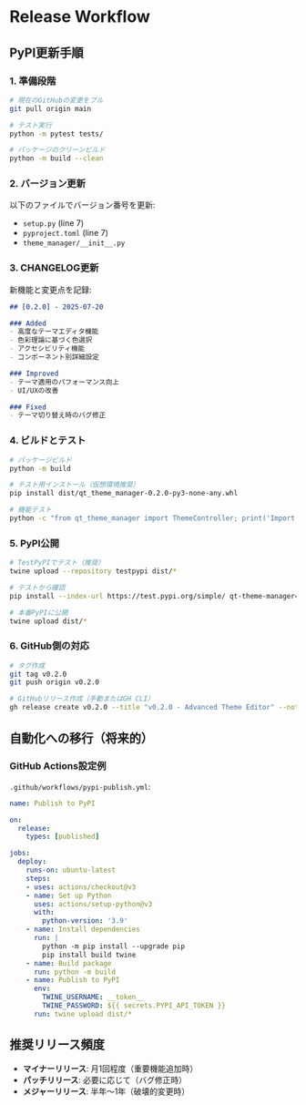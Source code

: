 # Release Workflow

## PyPI更新手順

### 1. 準備段階
```bash
# 現在のGitHubの変更をプル
git pull origin main

# テスト実行
python -m pytest tests/

# パッケージのクリーンビルド
python -m build --clean
```

### 2. バージョン更新
以下のファイルでバージョン番号を更新:
- `setup.py` (line 7)
- `pyproject.toml` (line 7)
- `theme_manager/__init__.py`

### 3. CHANGELOG更新
新機能と変更点を記録:
```markdown
## [0.2.0] - 2025-07-20

### Added
- 高度なテーマエディタ機能
- 色彩理論に基づく色選択
- アクセシビリティ機能
- コンポーネント別詳細設定

### Improved
- テーマ適用のパフォーマンス向上
- UI/UXの改善

### Fixed
- テーマ切り替え時のバグ修正
```

### 4. ビルドとテスト
```bash
# パッケージビルド
python -m build

# テスト用インストール（仮想環境推奨）
pip install dist/qt_theme_manager-0.2.0-py3-none-any.whl

# 機能テスト
python -c "from qt_theme_manager import ThemeController; print('Import successful')"
```

### 5. PyPI公開
```bash
# TestPyPIでテスト（推奨）
twine upload --repository testpypi dist/*

# テストから確認
pip install --index-url https://test.pypi.org/simple/ qt-theme-manager==0.2.0

# 本番PyPIに公開
twine upload dist/*
```

### 6. GitHub側の対応
```bash
# タグ作成
git tag v0.2.0
git push origin v0.2.0

# GitHubリリース作成（手動またはGH CLI）
gh release create v0.2.0 --title "v0.2.0 - Advanced Theme Editor" --notes-file CHANGELOG.md
```

## 自動化への移行（将来的）

### GitHub Actions設定例
`.github/workflows/pypi-publish.yml`:
```yaml
name: Publish to PyPI

on:
  release:
    types: [published]

jobs:
  deploy:
    runs-on: ubuntu-latest
    steps:
    - uses: actions/checkout@v3
    - name: Set up Python
      uses: actions/setup-python@v3
      with:
        python-version: '3.9'
    - name: Install dependencies
      run: |
        python -m pip install --upgrade pip
        pip install build twine
    - name: Build package
      run: python -m build
    - name: Publish to PyPI
      env:
        TWINE_USERNAME: __token__
        TWINE_PASSWORD: ${{ secrets.PYPI_API_TOKEN }}
      run: twine upload dist/*
```

## 推奨リリース頻度

- **マイナーリリース**: 月1回程度（重要機能追加時）
- **パッチリリース**: 必要に応じて（バグ修正時）
- **メジャーリリース**: 半年〜1年（破壊的変更時）

